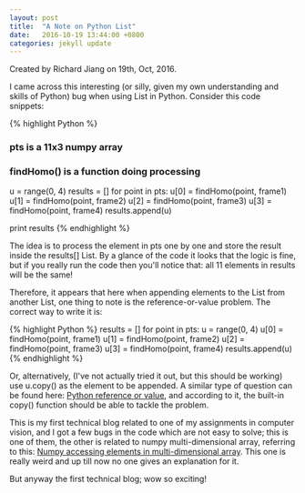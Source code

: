 ```yaml
---
layout: post
title:  "A Note on Python List"
date:   2016-10-19 13:44:00 +0800
categories: jekyll update
---
```


Created by Richard Jiang on 19th, Oct, 2016. 

I came across this interesting (or silly, given my own understanding and skills of Python) bug when using List in Python. Consider this code snippets:

{% highlight Python %}
### pts is a 11x3 numpy array
### findHomo() is a function doing processing
u = range(0, 4)
results = []
for point in pts:
	u[0] = findHomo(point, frame1)
	u[1] = findHomo(point, frame2)
	u[2] = findHomo(point, frame3)
	u[3] = findHomo(point, frame4)
	results.append(u)

print results
{% endhighlight %}

The idea is to process the element in pts one  by one and store the result inside the results[] List. By a glance of the code it looks that the logic is fine, but if you really run the code then you'll notice that: all 11 elements in results will be the same!

Therefore, it appears that here when appending elements to the List from another List, one thing to note is the reference-or-value problem. The correct way to write it is:

{% highlight Python %}
results = []
for point in pts:
	u = range(0, 4)
	u[0] = findHomo(point, frame1)
	u[1] = findHomo(point, frame2)
	u[2] = findHomo(point, frame3)
	u[3] = findHomo(point, frame4)
	results.append(u)
{% endhighlight %}

Or, alternatively, (I've not actually tried it out, but this should be working) use u.copy() as the element to be appended. A similar type of question can be found here: [Python reference or value][python-reference-or-value], and according to it, the built-in copy() function should be able to tackle the problem.

This is my first technical blog related to one of my assignments in computer vision, and I got a few bugs in the code which are not easy to solve; this is one of them, the other is related to numpy multi-dimensional array, referring to this: [Numpy accessing elements in multi-dimensional array][numpy-accessing-elements-in-multi-dimensional-array]. This one is really weird and up till now no one gives an explanation for it.

But anyway the first technical blog; wow so exciting!


[python-reference-or-value]: http://stackoverflow.com/questions/8744113/python-list-by-value-not-by-reference
[numpy-accessing-elements-in-multi-dimensional-array]: http://stackoverflow.com/questions/40047621/numpy-muti-dimensional-array-index-is-out-of-bounds?noredirect=1#comment67372101_40047621